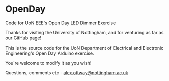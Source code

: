 # OpenDay
Code for UoN EEE's Open Day LED Dimmer Exercise

Thanks for visiting the University of Nottingham, and for venturing as far as our GitHub page!

This is the source code for the UoN Department of Electrical and Electronic Engineering's Open Day Arduino exercise.

You're welcome to modify it as you wish!

Questions, comments etc - alex.ottway@nottingham.ac.uk
